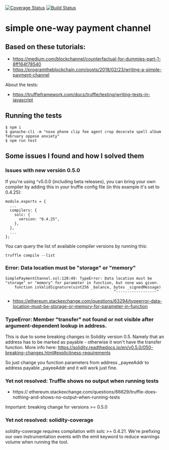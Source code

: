 [![Coverage Status](https://coveralls.io/repos/github/luisvid/simple-payment-channel/badge.svg)](https://coveralls.io/github/luisvid/simple-payment-channel)
[![Build Status](https://travis-ci.org/luisvid/simple-payment-channel.svg?branch=master)](https://travis-ci.org/luisvid/simple-payment-channel)

# simple one-way payment channel


## Based on these tutorials: 
- https://medium.com/blockchannel/counterfactual-for-dummies-part-1-8ff164f78540
- https://programtheblockchain.com/posts/2018/02/23/writing-a-simple-payment-channel

About the tests:
- https://truffleframework.com/docs/truffle/testing/writing-tests-in-javascript

## Running the tests

```
$ npm i
$ ganache-cli -m "nose phone clip fee agent crop decorate spell album february oppose anxiety"
$ npm run test
```

## Some issues I found and how I solved them


### Issues with new versión 0.5.0

If you're using ^v5.0.0 (including beta releases), you can bring your own compiler by adding this in your truffle config file (in this example it's set to 0.4.25):

```
module.exports = {
  ...
  compilers: {
    solc: {
      version: "0.4.25",
    },
  },
  ...
};
```

You can query the list of available compiler versions by running this:
``` 
truffle compile --list
```

### Error: Data location must be "storage" or "memory"

```
SimplePaymentChannel.sol:120:49: TypeError: Data location must be "storage" or "memory" for parameter in function, but none was given.
    function isValidSignature(uint256 _balance, bytes _signedMessage)
                                                ^------------------^
```

- https://ethereum.stackexchange.com/questions/63294/typeerror-data-location-must-be-storage-or-memory-for-parameter-in-function


### TypeError: Member "transfer" not found or not visible after argument-dependent lookup in address.

This is due to some breaking changes in Solidity version 0.5. Namely that an address has to be marked as payable - otherwise it won't have the transfer function. More info here: https://solidity.readthedocs.io/en/v0.5.0/050-breaking-changes.html#explicitness-requirements

So just change you function parameters from address _payeeAddr to address payable _payeeAddr and it will work just fine.


### Yet not resolved: Truffle shows no output when running tests

- https:// ethereum.stackexchange.com/questions/66629/truffle-does-nothing-and-shows-no-output-when-running-tests

Important: breaking change for versions >= 0.5.0

### Yet not resolved: solidity-coverage
solidity-coverage requires compilation with solc >= 0.4.21. We're prefixing our own instrumentation events with the emit keyword to reduce warnings volume when running the tool.
